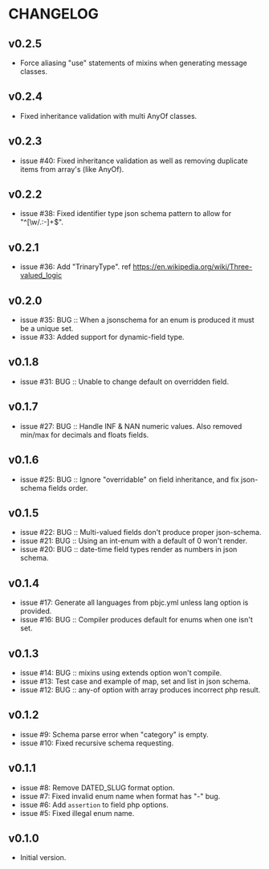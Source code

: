 # CHANGELOG


## v0.2.5
* Force aliasing "use" statements of mixins when generating message classes.


## v0.2.4
* Fixed inheritance validation with multi AnyOf classes.


## v0.2.3
* issue #40: Fixed inheritance validation as well as removing duplicate items from array's (like AnyOf).


## v0.2.2
* issue #38: Fixed identifier type json schema pattern to allow for "^[\w\/\.:-]+$".


## v0.2.1
* issue #36: Add "TrinaryType".  ref https://en.wikipedia.org/wiki/Three-valued_logic


## v0.2.0
* issue #35: BUG :: When a jsonschema for an enum is produced it must be a unique set.
* issue #33: Added support for dynamic-field type.


## v0.1.8
* issue #31: BUG :: Unable to change default on overridden field.


## v0.1.7
* issue #27: BUG :: Handle INF & NAN numeric values. Also removed min/max for decimals and floats fields.


## v0.1.6
* issue #25: BUG :: Ignore "overridable" on field inheritance, and fix json-schema fields order.


## v0.1.5
* issue #22: BUG :: Multi-valued fields don't produce proper json-schema.
* issue #21: BUG :: Using an int-enum with a default of 0 won't render.
* issue #20: BUG :: date-time field types render as numbers in json schema.


## v0.1.4
* issue #17: Generate all languages from pbjc.yml unless lang option is provided.
* issue #16: BUG :: Compiler produces default for enums when one isn't set.


## v0.1.3
* issue #14: BUG :: mixins using extends option won't compile.
* issue #13: Test case and example of map, set and list in json schema.
* issue #12: BUG :: any-of option with array produces incorrect php result.


## v0.1.2
* issue #9: Schema parse error when "category" is empty.
* issue #10: Fixed recursive schema requesting.


## v0.1.1
* issue #8: Remove DATED_SLUG format option.
* issue #7: Fixed invalid enum name when format has "-" bug.
* issue #6: Add `assertion` to field php options.
* issue #5: Fixed illegal enum name.


## v0.1.0
* Initial version.
